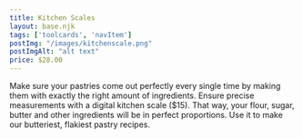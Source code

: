 ```yaml
---
title: Kitchen Scales
layout: base.njk
tags: ['toolcards', 'navItem']
postImg: "/images/kitchenscale.png"
postImgAlt: "alt text"
price: $28.00
---
```

Make sure your pastries come out perfectly every single time by making them with exactly the right amount of ingredients. Ensure precise measurements with a digital kitchen scale ($15). That way, your flour, sugar, butter and other ingredients will be in perfect proportions. Use it to make our butteriest, flakiest pastry recipes.